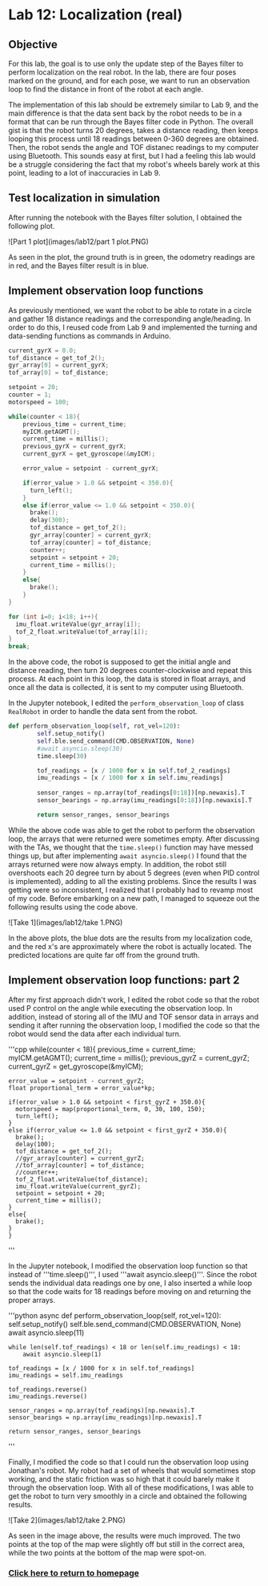 # Lab 12: Localization (real)

## Objective
For this lab, the goal is to use only the update step of the Bayes filter to perform localization on the real robot. In the lab, there are four poses marked on the ground, and for each pose, we want to run an observation loop to find the distance in front of the robot at each angle. 

The implementation of this lab should be extremely similar to Lab 9, and the main difference is that the data sent back by the robot needs to be in a format that can be run through the Bayes filter code in Python. The overall gist is that the robot turns 20 degrees, takes a distance reading, then keeps looping this process until 18 readings between 0-360 degrees are obtained. Then, the robot sends the angle and TOF distanec readings to my computer using Bluetooth. This sounds easy at first, but I had a feeling this lab would be a struggle considering the fact that my robot's wheels barely work at this point, leading to a lot of inaccuracies in Lab 9.

## Test localization in simulation
After running the notebook with the Bayes filter solution, I obtained the following plot.

![Part 1 plot](images/lab12/part 1 plot.PNG)

As seen in the plot, the ground truth is in green, the odometry readings are in red, and the Bayes filter result is in blue. 

## Implement observation loop functions
As previously mentioned, we want the robot to be able to rotate in a circle and gather 18 distance readings and the corresponding angle/heading. In order to do this, I reused code from Lab 9 and implemented the turning and data-sending functions as commands in Arduino.

```cpp
current_gyrX = 0.0;
tof_distance = get_tof_2();
gyr_array[0] = current_gyrX;
tof_array[0] = tof_distance;

setpoint = 20;
counter = 1;
motorspeed = 100;

while(counter < 18){
    previous_time = current_time;
    myICM.getAGMT();
    current_time = millis();
    previous_gyrX = current_gyrX;
    current_gyrX = get_gyroscope(&myICM);

    error_value = setpoint - current_gyrX;

    if(error_value > 1.0 && setpoint < 350.0){
      turn_left();     
    }
    else if(error_value <= 1.0 && setpoint < 350.0){
      brake();
      delay(300);
      tof_distance = get_tof_2();
      gyr_array[counter] = current_gyrX;
      tof_array[counter] = tof_distance;
      counter++;
      setpoint = setpoint + 20;
      current_time = millis();
    }
    else{
      brake();
    }
}

for (int i=0; i<18; i++){
  imu_float.writeValue(gyr_array[i]);
  tof_2_float.writeValue(tof_array[i]);
}
break;
```

In the above code, the robot is supposed to get the initial angle and distance reading, then turn 20 degrees counter-clockwise and repeat this process. At each point in this loop, the data is stored in float arrays, and once all the data is collected, it is sent to my computer using Bluetooth.

In the Jupyter notebook, I edited the ```perform_observation_loop``` of class ```RealRobot``` in order to handle the data sent from the robot.

```python
def perform_observation_loop(self, rot_vel=120):
        self.setup_notify()
        self.ble.send_command(CMD.OBSERVATION, None)
        #await asyncio.sleep(30)
        time.sleep(30)

        tof_readings = [x / 1000 for x in self.tof_2_readings]
        imu_readings = [x / 1000 for x in self.imu_readings]
        
        sensor_ranges = np.array(tof_readings[0:18])[np.newaxis].T
        sensor_bearings = np.array(imu_readings[0:18])[np.newaxis].T

        return sensor_ranges, sensor_bearings
```

While the above code was able to get the robot to perform the observation loop, the arrays that were returned were sometimes empty. After discussing with the TAs, we thought that the ```time.sleep()``` function may have messed things up, but after implementing ```await asyncio.sleep()``` I found that the arrays returned were now always empty. In addition, the robot still overshoots each 20 degree turn by about 5 degrees (even when PID control is implemented), adding to all the existing problems. Since the results I was getting were so inconsistent, I realized that I probably had to revamp most of my code. Before embarking on a new path, I managed to squeeze out the following results using the code above.

![Take 1](images/lab12/take 1.PNG)

In the above plots, the blue dots are the results from my localization code, and the red x's are approximately where the robot is actually located. The predicted locations are quite far off from the ground truth.

## Implement observation loop functions: part 2
After my first approach didn't work, I edited the robot code so that the robot used P control on the angle while executing the observation loop. In addition, instead of storing all of the IMU and TOF sensor data in arrays and sending it after running the observation loop, I modified the code so that the robot would send the data after each individual turn. 

'''cpp
while(counter < 18){
    previous_time = current_time;
    myICM.getAGMT();
    current_time = millis();
    previous_gyrZ = current_gyrZ;
    current_gyrZ = get_gyroscope(&myICM);

    error_value = setpoint - current_gyrZ;
    float proportional_term = error_value*kp;

    if(error_value > 1.0 && setpoint < first_gyrZ + 350.0){
      motorspeed = map(proportional_term, 0, 30, 100, 150);
      turn_left();     
    }
    else if(error_value <= 1.0 && setpoint < first_gyrZ + 350.0){
      brake();
      delay(100);
      tof_distance = get_tof_2();
      //gyr_array[counter] = current_gyrZ;
      //tof_array[counter] = tof_distance;
      //counter++;
      tof_2_float.writeValue(tof_distance);
      imu_float.writeValue(current_gyrZ);
      setpoint = setpoint + 20;
      current_time = millis();
    }
    else{
      brake();
    }
    }
'''

In the Jupyter notebook, I modified the observation loop function so that instead of '''time.sleep()''', I used '''await asyncio.sleep()'''. Since the robot sends the individual data readings one by one, I also inserted a while loop so that the code waits for 18 readings before moving on and returning the proper arrays.

'''python
async def perform_observation_loop(self, rot_vel=120):
    self.setup_notify()
    self.ble.send_command(CMD.OBSERVATION, None)
    await asyncio.sleep(11)

    while len(self.tof_readings) < 18 or len(self.imu_readings) < 18:
        await asyncio.sleep(1)

    tof_readings = [x / 1000 for x in self.tof_readings]
    imu_readings = self.imu_readings

    tof_readings.reverse()
    imu_readings.reverse()

    sensor_ranges = np.array(tof_readings)[np.newaxis].T
    sensor_bearings = np.array(imu_readings)[np.newaxis].T

    return sensor_ranges, sensor_bearings
'''

Finally, I modified the code so that I could run the observation loop using Jonathan's robot. My robot had a set of wheels that would sometimes stop working, and the static friction was so high that it could barely make it through the observation loop. With all of these modifications, I was able to get the robot to turn very smoothly in a circle and obtained the following results.

![Take 2](images/lab12/take 2.PNG)

As seen in the image above, the results were much improved. The two points at the top of the map were slightly off but still in the correct area, while the two points at the bottom of the map were spot-on.

### [Click here to return to homepage](https://lyl24.github.io/lyl24-ece4960)
